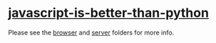 # [javascript-is-better-than-python](https://ayunami2000.github.io/javascript-is-better-than-python/browser)

Please see the [browser](browser) and [server](server) folders for more info.
